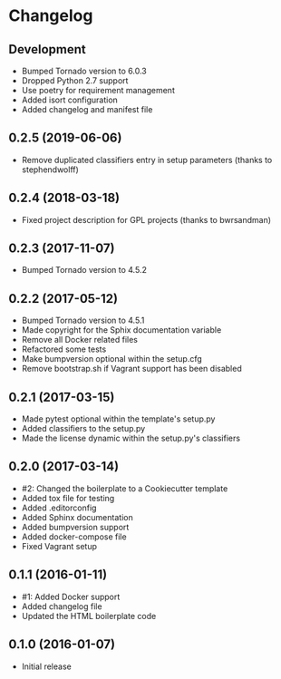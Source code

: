 Changelog
===

Development
---
* Bumped Tornado version to 6.0.3
* Dropped Python 2.7 support
* Use poetry for requirement management
* Added isort configuration
* Added changelog and manifest file

0.2.5 (2019-06-06)
---
* Remove duplicated classifiers entry in setup parameters (thanks to stephendwolff)

0.2.4 (2018-03-18)
---
* Fixed project description for GPL projects (thanks to bwrsandman)

0.2.3 (2017-11-07)
---
* Bumped Tornado version to 4.5.2

0.2.2 (2017-05-12)
---
* Bumped Tornado version to 4.5.1
* Made copyright for the Sphix documentation variable
* Remove all Docker related files
* Refactored some tests
* Make bumpversion optional within the setup.cfg
* Remove bootstrap.sh if Vagrant support has been disabled

0.2.1 (2017-03-15)
---
* Made pytest optional within the template's setup.py
* Added classifiers to the setup.py
* Made the license dynamic within the setup.py's classifiers

0.2.0 (2017-03-14)
---
* #2: Changed the boilerplate to a Cookiecutter template
* Added tox file for testing
* Added .editorconfig
* Added Sphinx documentation
* Added bumpversion support
* Added docker-compose file
* Fixed Vagrant setup

0.1.1 (2016-01-11)
---

* #1: Added Docker support
* Added changelog file
* Updated the HTML boilerplate code

0.1.0 (2016-01-07)
---
* Initial release
